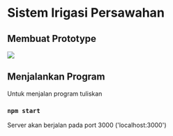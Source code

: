 # Sistem Irigasi Persawahan

## Membuat Prototype 
 
<img src=“https://github.com/anaksingkong/sistem-irigasi-persawahan/blob/main/prototype-fritzing.png”/>

## Menjalankan Program

Untuk menjalan program tuliskan

### `npm start`

Server akan berjalan pada port 3000 ('localhost:3000')
